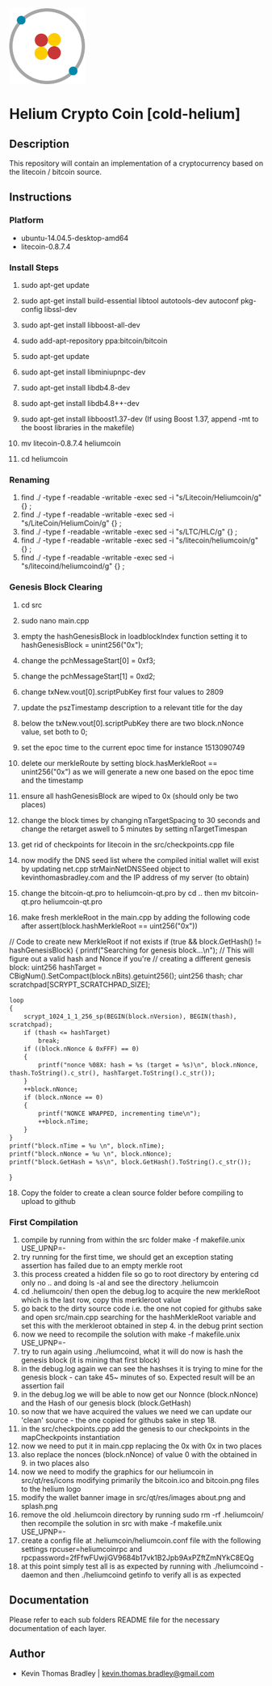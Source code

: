 <img src="https://github.com/kevinthomasbradley/cold-helium/blob/master/styles/logo1.png" width="150">

# Helium Crypto Coin [cold-helium]

## Description

This repository will contain an implementation of a cryptocurrency based on the litecoin / bitcoin source.

## Instructions

### Platform
* ubuntu-14.04.5-desktop-amd64
* litecoin-0.8.7.4

### Install Steps
1. sudo apt-get update
2. sudo apt-get install build-essential libtool autotools-dev autoconf pkg-config libssl-dev
3. sudo apt-get install libboost-all-dev
4. sudo add-apt-repository ppa:bitcoin/bitcoin
5. sudo apt-get update
6. sudo apt-get install libminiupnpc-dev

7. sudo apt-get install libdb4.8-dev
8. sudo apt-get install libdb4.8++-dev
9. sudo apt-get install libboost1.37-dev
(If using Boost 1.37, append -mt to the boost libraries in the makefile)

10. mv litecoin-0.8.7.4 heliumcoin
11. cd heliumcoin

### Renaming
1. find ./ -type f -readable -writable -exec sed -i "s/Litecoin/Heliumcoin/g" {} \;
2. find ./ -type f -readable -writable -exec sed -i "s/LiteCoin/HeliumCoin/g" {} \;
3. find ./ -type f -readable -writable -exec sed -i "s/LTC/HLC/g" {} \;
4. find ./ -type f -readable -writable -exec sed -i "s/litecoin/heliumcoin/g" {} \;
5. find ./ -type f -readable -writable -exec sed -i "s/litecoind/heliumcoind/g" {} \;

### Genesis Block Clearing
1. cd src
2. sudo nano main.cpp

3. empty the hashGenesisBlock in loadblockIndex function setting it to hashGenesisBlock = unint256("0x");
4. change the pchMessageStart[0] = 0xf3;
5. change the pchMessageStart[1] = 0xd2;
6. change txNew.vout[0].scriptPubKey first four values to 2809
6. update the pszTimestamp description to a relevant title for the day
8. below the txNew.vout[0].scriptPubKey there are two block.nNonce value, set both to 0;
9. set the epoc time to the current epoc time for instance 1513090749
11. delete our merkleRoute by setting block.hasMerkleRoot == unint256("0x") as we will generate a new one based on the epoc time and the timestamp
12. ensure all hashGenesisBlock are wiped to 0x (should only be two places)
13. change the block times by changing nTargetSpacing to 30 seconds and change the retarget aswell to 5 minutes by setting nTargetTimespan
14. get rid of checkpoints for litecoin in the src/checkpoints.cpp file
15. now modify the DNS seed list where the compiled initial wallet will exist by updating net.cpp strMainNetDNSSeed object to kevinthomasbradley.com and the IP address of my server (to obtain)
16. change the bitcoin-qt.pro to heliumcoin-qt.pro by cd .. then mv bitcoin-qt.pro heliumcoin-qt.pro
17. make fresh merkleRoot in the main.cpp by adding the following code after assert(block.hashMerkleRoot == uint256("0x"))

  // Code to create new MerkleRoot if not exists
  if (true && block.GetHash() != hashGenesisBlock)
  {
    printf("Searching for genesis block...\n");
    // This will figure out a valid hash and Nonce if you're
    // creating a different genesis block:
    uint256 hashTarget = CBigNum().SetCompact(block.nBits).getuint256();
    uint256 thash;
    char scratchpad[SCRYPT_SCRATCHPAD_SIZE];

    loop
    {
        scrypt_1024_1_1_256_sp(BEGIN(block.nVersion), BEGIN(thash), scratchpad);
        if (thash <= hashTarget)
            break;
        if ((block.nNonce & 0xFFF) == 0)
        {
            printf("nonce %08X: hash = %s (target = %s)\n", block.nNonce, thash.ToString().c_str(), hashTarget.ToString().c_str());
        }
        ++block.nNonce;
        if (block.nNonce == 0)
        {
            printf("NONCE WRAPPED, incrementing time\n");
            ++block.nTime;
        }
    }
    printf("block.nTime = %u \n", block.nTime);
    printf("block.nNonce = %u \n", block.nNonce);
    printf("block.GetHash = %s\n", block.GetHash().ToString().c_str());
  }

18. Copy the folder to create a clean source folder before compiling to upload to github

### First Compilation
1. compile by running from within the src folder make -f makefile.unix USE_UPNP=-
2. try running for the first time, we should get an exception stating assertion has failed due to an empty merkle root
3. this process created a hidden file so go to root directory by entering cd only no .. and doing ls -al and see the directory .heliumcoin
4. cd .heliumcoin/ then open the debug.log to acquire the new merkleRoot which is the last row, copy this merkleroot value
5. go back to the dirty source code i.e. the one not copied for githubs sake and open src/main.cpp searching for the hashMerkleRoot
variable and set this with the merkleroot obtained in step 4. in the debug print section
6. now we need to recompile the solution with make -f makefile.unix USE_UPNP=-
7. try to run again using ./heliumcoind, what it will do now is hash the genesis block (it is mining that first block)
8. in the debug.log again we can see the hashses it is trying to mine for the genesis block - can take 45~ minutes of so. Expected result will be an assertion fail
9. in the debug.log we will be able to now get our Nonnce (block.nNonce) and the Hash of our genesis block (block.GetHash)
10. so now that we have acquired the values we need we can update our 'clean' source - the one copied for githubs sake in step 18.
11. in the src/checkpoints.cpp add the genesis to our checkpoints in the mapCheckpoints instantiation
12. now we need to put it in main.cpp replacing the 0x with 0x<VALUE> in two places
13. also replace the nonces (block.nNonce) of value 0 with the <VALUE> obtained in 9. in two places also
14. now we need to modify the graphics for our heliumcoin in src/qt/res/icons modifying primarily the bitcoin.ico and bitcoin.png files to the helium logo
15. modify the wallet banner image in src/qt/res/images about.png and splash.png
16. remove the old .heliumcoin directory by running sudo rm -rf .heliumcoin/ then recompile the solution in src with make -f makefile.unix USE_UPNP=-
17. create a config file at .heliumcoin/heliumcoin.conf file with the following settings rpcuser=heliumcoinrpc and rpcpassword=2fFfwFUwjiGV9684b17vk1B2Jpb9AxPZftZmNYkC8EQg
18. at this point simply test all is as expected by running with ./heliumcoind -daemon and then ./heliumcoind getinfo to verify all is as expected



## Documentation

Please refer to each sub folders README file for the necessary documentation of each layer.

## Author
* Kevin Thomas Bradley | kevin.thomas.bradley@gmail.com
